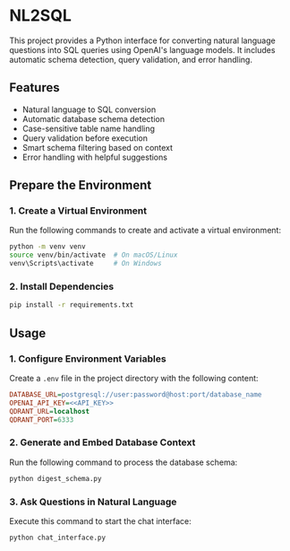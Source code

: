 # NL2SQL

This project provides a Python interface for converting natural language questions into SQL queries using OpenAI's language models. It includes automatic schema detection, query validation, and error handling.

## Features

- Natural language to SQL conversion
- Automatic database schema detection
- Case-sensitive table name handling
- Query validation before execution
- Smart schema filtering based on context
- Error handling with helpful suggestions

## Prepare the Environment

### 1. Create a Virtual Environment
Run the following commands to create and activate a virtual environment:

```bash
python -m venv venv
source venv/bin/activate  # On macOS/Linux
venv\Scripts\activate     # On Windows
```

### 2. Install Dependencies
```bash
pip install -r requirements.txt
```
## Usage

### 1. Configure Environment Variables
Create a `.env` file in the project directory with the following content:

```ini
DATABASE_URL=postgresql://user:password@host:port/database_name
OPENAI_API_KEY=<<API_KEY>>
QDRANT_URL=localhost
QDRANT_PORT=6333
```

### 2. Generate and Embed Database Context
Run the following command to process the database schema:

```bash
python digest_schema.py
```

### 3. Ask Questions in Natural Language
Execute this command to start the chat interface:

```bash
python chat_interface.py
```